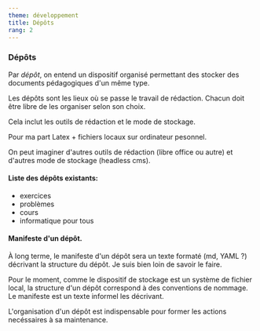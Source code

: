 ```yaml
---
theme: développement
title: Dépôts
rang: 2
---
```

### Dépôts

Par *dépôt*, on entend un dispositif organisé permettant des stocker des documents pédagogiques d'un même type. 

Les dépôts sont les lieux où se passe le travail de rédaction. Chacun doit être libre de les organiser selon son choix.

Cela inclut les outils de rédaction et le mode de stockage.

Pour ma part Latex + fichiers locaux sur ordinateur pesonnel. 

On peut imaginer d'autres outils de rédaction (libre office ou autre) et d'autres mode de stockage (headless cms).

#### Liste des dépôts existants:
* exercices
* problèmes
* cours
* informatique pour tous

#### Manifeste d'un dépôt.
À long terme, le manifeste d'un dépôt sera un texte formaté (md, YAML ?) décrivant la structure du dépôt. Je suis bien loin de savoir le faire.

Pour le moment, comme le dispositif de stockage est un système de fichier local, la structure d'un dépôt correspond à des conventions de nommage. Le manifeste est un texte informel les décrivant.

L'organisation d'un dépôt est indispensable pour former les actions necéssaires à sa maintenance.
